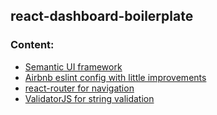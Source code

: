 ## react-dashboard-boilerplate

### Content:

* [Semantic UI framework](https://react.semantic-ui.com)
* [Airbnb eslint config with little improvements](https://gist.github.com/ragozin-n/93eaa0fcd3beff3e5257d1eb83fa8417)
* [react-router for navigation](https://github.com/ReactTraining/react-router)
* [ValidatorJS for string validation](https://github.com/chriso/validator.js)
